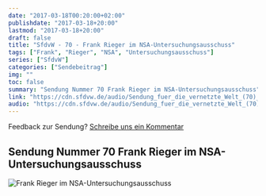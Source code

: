 ```yaml
---
date: "2017-03-18T00:20:00+02:00"
publishdate: "2017-03-18+20:00"
lastmod: "2017-03-18+20:00"
draft: false
title: "SfdvW - 70 - Frank Rieger im NSA-Untersuchungsausschuss"
tags: ["Frank", "Rieger", "NSA", "Untersuchungsausschuss"]
series: ["SfdvW"]
categories: ["Sendebeitrag"]
img: ""
toc: false
summary: "Sendung Nummer 70 Frank Rieger im NSA-Untersuchungsausschuss"
link: "https://cdn.sfdvw.de/audio/Sendung_fuer_die_vernetzte_Welt_(70)_2017_03_18_Frank_Rieger_im_NSA-Untersuchungsausschuss.mp3"
audio: "https://cdn.sfdvw.de/audio/Sendung_fuer_die_vernetzte_Welt_(70)_2017_03_18_Frank_Rieger_im_NSA-Untersuchungsausschuss.mp3"
---
```


<div align="center" id="example"></div>
<script src="https://cdn.podlove.org/web-player/embed.js"></script>

Feedback zur Sendung?
[Schreibe uns ein Kommentar](mailto:SfdvW@radiocorax.de)

## Sendung Nummer 70 Frank Rieger im NSA-Untersuchungsausschuss

![Frank Rieger im NSA-Untersuchungsausschuss](https://cdn.sfdvw.de/audio/Sendung_fuer_die_vernetzte_Welt_(70)_2017_03_18_.jpg)

<script>
  podlovePlayer('#example', '/blog/sfdvw70.json');
</script>
